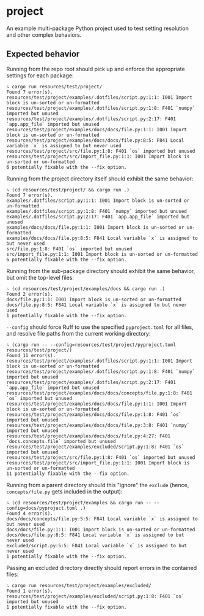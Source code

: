 # project

An example multi-package Python project used to test setting resolution and other complex
behaviors.

## Expected behavior

Running from the repo root should pick up and enforce the appropriate settings for each package:

```
∴ cargo run resources/test/project/
Found 7 error(s).
resources/test/project/examples/.dotfiles/script.py:1:1: I001 Import block is un-sorted or un-formatted
resources/test/project/examples/.dotfiles/script.py:1:8: F401 `numpy` imported but unused
resources/test/project/examples/.dotfiles/script.py:2:17: F401 `app.app_file` imported but unused
resources/test/project/examples/docs/docs/file.py:1:1: I001 Import block is un-sorted or un-formatted
resources/test/project/examples/docs/docs/file.py:8:5: F841 Local variable `x` is assigned to but never used
resources/test/project/src/file.py:1:8: F401 `os` imported but unused
resources/test/project/src/import_file.py:1:1: I001 Import block is un-sorted or un-formatted
6 potentially fixable with the --fix option.
```

Running from the project directory itself should exhibit the same behavior:

```
∴ (cd resources/test/project/ && cargo run .)
Found 7 error(s).
examples/.dotfiles/script.py:1:1: I001 Import block is un-sorted or un-formatted
examples/.dotfiles/script.py:1:8: F401 `numpy` imported but unused
examples/.dotfiles/script.py:2:17: F401 `app.app_file` imported but unused
examples/docs/docs/file.py:1:1: I001 Import block is un-sorted or un-formatted
examples/docs/docs/file.py:8:5: F841 Local variable `x` is assigned to but never used
src/file.py:1:8: F401 `os` imported but unused
src/import_file.py:1:1: I001 Import block is un-sorted or un-formatted
6 potentially fixable with the --fix option.
```

Running from the sub-package directory should exhibit the same behavior, but omit the top-level
files:

```
∴ (cd resources/test/project/examples/docs && cargo run .)
Found 2 error(s).
docs/file.py:1:1: I001 Import block is un-sorted or un-formatted
docs/file.py:8:5: F841 Local variable `x` is assigned to but never used
1 potentially fixable with the --fix option.
```

`--config` should force Ruff to use the specified `pyproject.toml` for all files, and resolve
file paths from the current working directory:

```
∴ (cargo run -- --config=resources/test/project/pyproject.toml resources/test/project/)
Found 11 error(s).
resources/test/project/examples/.dotfiles/script.py:1:1: I001 Import block is un-sorted or un-formatted
resources/test/project/examples/.dotfiles/script.py:1:8: F401 `numpy` imported but unused
resources/test/project/examples/.dotfiles/script.py:2:17: F401 `app.app_file` imported but unused
resources/test/project/examples/docs/docs/concepts/file.py:1:8: F401 `os` imported but unused
resources/test/project/examples/docs/docs/file.py:1:1: I001 Import block is un-sorted or un-formatted
resources/test/project/examples/docs/docs/file.py:1:8: F401 `os` imported but unused
resources/test/project/examples/docs/docs/file.py:3:8: F401 `numpy` imported but unused
resources/test/project/examples/docs/docs/file.py:4:27: F401 `docs.concepts.file` imported but unused
resources/test/project/examples/excluded/script.py:1:8: F401 `os` imported but unused
resources/test/project/src/file.py:1:8: F401 `os` imported but unused
resources/test/project/src/import_file.py:1:1: I001 Import block is un-sorted or un-formatted
11 potentially fixable with the --fix option.
```

Running from a parent directory should this "ignore" the `exclude` (hence, `concepts/file.py` gets
included in the output):

```
∴ (cd resources/test/project/examples && cargo run -- --config=docs/pyproject.toml .)
Found 4 error(s).
docs/docs/concepts/file.py:5:5: F841 Local variable `x` is assigned to but never used
docs/docs/file.py:1:1: I001 Import block is un-sorted or un-formatted
docs/docs/file.py:8:5: F841 Local variable `x` is assigned to but never used
excluded/script.py:5:5: F841 Local variable `x` is assigned to but never used
1 potentially fixable with the --fix option.
```

Passing an excluded directory directly should report errors in the contained files:

```
∴ cargo run resources/test/project/examples/excluded/
Found 1 error(s).
resources/test/project/examples/excluded/script.py:1:8: F401 `os` imported but unused
1 potentially fixable with the --fix option.
```
